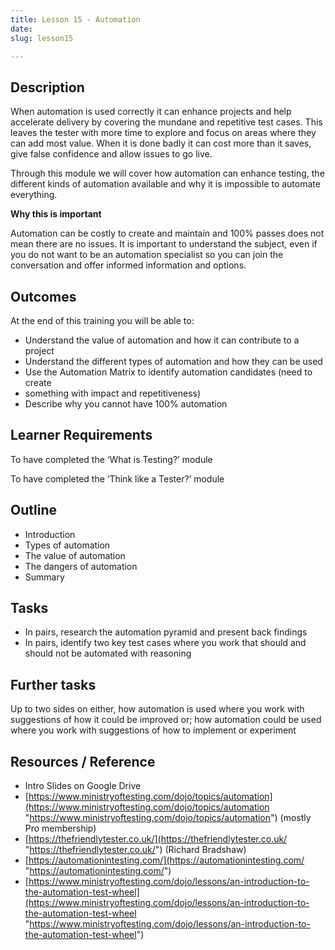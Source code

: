 ```yaml
---
title: Lesson 15 - Automation
date: 
slug: lesson15

---
```

## **Description**

When automation is used correctly it can enhance projects and help accelerate delivery by covering the mundane and repetitive test cases. This leaves the tester with more time to explore and focus on areas where they can add most value. When it is done badly it can cost more than it saves, give false confidence and allow issues to go live.

Through this module we will cover how automation can enhance testing, the different kinds of automation available and why it is impossible to automate everything.

**Why this is important**

Automation can be costly to create and maintain and 100% passes does not mean there are no issues. It is important to understand the subject, even if you do not want to be an automation specialist so you can join the conversation and offer informed information and options.

## **Outcomes**

At the end of this training you will be able to:

* Understand the value of automation and how it can contribute to a project
* Understand the different types of automation and how they can be used
* Use the Automation Matrix to identify automation candidates (need to create
* something with impact and repetitiveness)
* Describe why you cannot have 100% automation

## **Learner Requirements**

To have completed the ‘What is Testing?’ module

To have completed the ‘Think like a Tester?’ module

## **Outline**

* Introduction
* Types of automation
* The value of automation
* The dangers of automation
* Summary

## **Tasks**

* In pairs, research the automation pyramid and present back findings
* In pairs, identify two key test cases where you work that should and should not be automated with reasoning

## **Further tasks**

Up to two sides on either, how automation is used where you work with suggestions of how it could be improved or; how automation could be used where you work with suggestions of how to implement or experiment

## **Resources / Reference**

* Intro Slides on Google Drive
* [https://www.ministryoftesting.com/dojo/topics/automation](https://www.ministryoftesting.com/dojo/topics/automation "https://www.ministryoftesting.com/dojo/topics/automation") (mostly Pro membership)
* [https://thefriendlytester.co.uk/](https://thefriendlytester.co.uk/ "https://thefriendlytester.co.uk/") (Richard Bradshaw)
* [https://automationintesting.com/](https://automationintesting.com/ "https://automationintesting.com/")
* [https://www.ministryoftesting.com/dojo/lessons/an-introduction-to-the-automation-test-wheel](https://www.ministryoftesting.com/dojo/lessons/an-introduction-to-the-automation-test-wheel "https://www.ministryoftesting.com/dojo/lessons/an-introduction-to-the-automation-test-wheel")